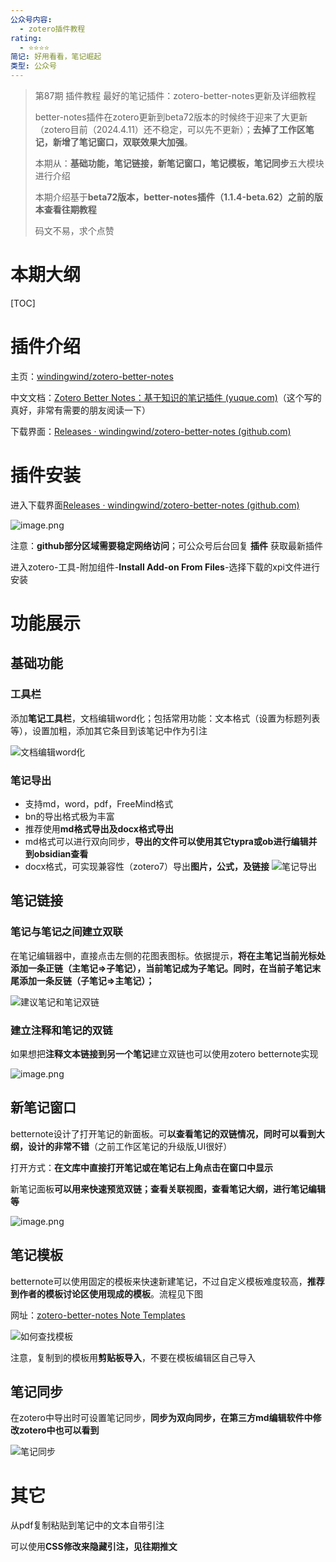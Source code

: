 ```yaml
---
公众号内容:
  - zotero插件教程
rating:
  - ⭐⭐⭐⭐
简记: 好用看看，笔记崛起
类型: 公众号
---
```


> 第87期 插件教程 最好的笔记插件：zotero-better-notes更新及详细教程
> 
> better-notes插件在zotero更新到beta72版本的时候终于迎来了大更新（zotero目前（2024.4.11）还不稳定，可以先不更新）；**去掉了工作区笔记，新增了笔记窗口，双联效果大加强**。
> 
> 本期从：**基础功能，笔记链接，新笔记窗口，笔记模板，笔记同步**五大模块进行介绍
> 
> 本期介绍基于**beta72版本，better-notes插件（1.1.4-beta.62）之前的版本查看往期教程**
> 
> 码文不易，求个点赞

# 本期大纲

[TOC]

# 插件介绍

主页：[windingwind/zotero-better-notes](https://github.com/windingwind/zotero-better-notes)

中文文档：[Zotero Better Notes：基于知识的笔记插件 (yuque.com)](https://zotero.yuque.com/staff-gkhviy/better-notes)（这个写的真好，非常有需要的朋友阅读一下）

下载界面：[Releases · windingwind/zotero-better-notes (github.com)](https://github.com/windingwind/zotero-better-notes/releases)

# 插件安装

进入下载界面[Releases · windingwind/zotero-better-notes (github.com)](https://github.com/windingwind/zotero-better-notes/releases)

![image.png](https://pic-go-42.oss-cn-guangzhou.aliyuncs.com/img/202404111619654.png)

注意：**github部分区域需要稳定网络访问**；可公众号后台回复 **插件** 获取最新插件

进入zotero-工具-附加组件-**Install Add-on From Files**-选择下载的xpi文件进行安装

# 功能展示

## 基础功能

### 工具栏

添加**笔记工具栏**，文档编辑word化；包括常用功能：文本格式（设置为标题列表等），设置加粗，添加其它条目到该笔记中作为引注

![文档编辑word化](https://pic-go-42.oss-cn-guangzhou.aliyuncs.com/img/202404111641209.png)

### 笔记导出

- 支持md，word，pdf，FreeMind格式
- bn的导出格式极为丰富
- 推荐使用**md格式导出及docx格式导出**
- md格式可以进行双向同步，**导出的文件可以使用其它typra或ob进行编辑并到obsidian查看**
- docx格式，可实现兼容性（zotero7）导出**图片，公式，及链接**
![笔记导出](https://pic-go-42.oss-cn-guangzhou.aliyuncs.com/img/202404111643372.png)

## 笔记链接

### 笔记与笔记之间建立双联

在笔记编辑器中，直接点击左侧的花图表图标。依据提示，**将在主笔记当前光标处添加一条正链（主笔记=>子笔记），当前笔记成为子笔记。同时，在当前子笔记末尾添加一条反链（子笔记=>主笔记）；**

![建议笔记和笔记双链](https://pic-go-42.oss-cn-guangzhou.aliyuncs.com/img/202404111711860.png)

### 建立注释和笔记的双链

如果想把**注释文本链接到另一个笔记**建立双链也可以使用zotero betternote实现

![image.png](https://pic-go-42.oss-cn-guangzhou.aliyuncs.com/img/202404111720964.png)

## 新笔记窗口

betternote设计了打开笔记的新面板。可**以查看笔记的双链情况，同时可以看到大纲，设计的非常不错**（之前工作区笔记的升级版,UI很好）

打开方式：**在文库中直接打开笔记或在笔记右上角点击在窗口中显示**

新笔记面板**可以用来快速预览双链；查看关联视图，查看笔记大纲，进行笔记编辑等**

![image.png](https://pic-go-42.oss-cn-guangzhou.aliyuncs.com/img/202404111728500.png)

## 笔记模板

betternote可以使用固定的模板来快速新建笔记，不过自定义模板难度较高，**推荐到作者的模板讨论区使用现成的模板**。流程见下图

网址：[zotero-better-notes Note Templates](https://github.com/windingwind/zotero-better-notes/discussions/categories/note-templates)

![如何查找模板](https://pic-go-42.oss-cn-guangzhou.aliyuncs.com/img/20231223201546.png)

注意，复制到的模板用**剪贴板导入**，不要在模板编辑区自己导入

## 笔记同步

在zotero中导出时可设置笔记同步，**同步为双向同步，在第三方md编辑软件中修改zotero中也可以看到**

![笔记同步](https://pic-go-42.oss-cn-guangzhou.aliyuncs.com/img/202404111848863.png)

# 其它

从pdf复制粘贴到笔记中的文本自带引注

可以使用**CSS修改来隐藏引注，见往期推文**
